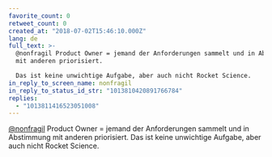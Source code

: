 ```yaml
---
favorite_count: 0
retweet_count: 0
created_at: "2018-07-02T15:46:10.000Z"
lang: de
full_text: >-
  @nonfragil Product Owner = jemand der Anforderungen sammelt und in Abstimmung
  mit anderen priorisiert. 

  Das ist keine unwichtige Aufgabe, aber auch nicht Rocket Science.
in_reply_to_screen_name: nonfragil
in_reply_to_status_id_str: "1013810420891766784"
replies:
  - "1013811416523051008"
---
```


[@nonfragil](https://twitter.com/nonfragil) Product Owner = jemand der
Anforderungen sammelt und in Abstimmung mit anderen priorisiert. Das ist keine
unwichtige Aufgabe, aber auch nicht Rocket Science.
